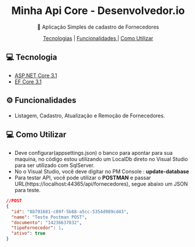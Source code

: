 <h1 align="center">
  Minha Api Core - Desenvolvedor.io
</h1>
<p align="center">
  🚀 Aplicação Simples de cadastro de Fornecedores
</p>

<p align="center">
  <a href='#tecnologies'>Tecnologias</a> |
  <a href='#funcionalidades'>Funcionalidades </a> |
  <a href='#funcionalidades'>Como Utilizar </a> 
</p>  

## <p id='tecnologies'>💻 Tecnologia </p>

- <a href="https://docs.microsoft.com/pt-br/dotnet/core/dotnet-five">ASP.NET Core 3.1</a>
- <a href="https://docs.microsoft.com/pt-br/ef/core/">EF Core 3.1</a>


## <p id='funcionalidades'>⚙ Funcionalidades</p>

- Listagem, Cadastro, Atualização e Remoção de Fornecedores.

## <p id='utilizar'>💻 Como Utilizar </p>
  - Deve configurar(appsettings.json) o banco para apontar para sua maquina, no código estou utilizando um LocalDb direto no Visual Studio para ser utilizado com SqlServer.
  - No o Visual Studio, você deve digitar no PM Console : <strong> update-database </strong>
  - Para testar API, você pode utilizar o <strong>POSTMAN</strong> e passar URL(https://localhost:44365/api/fornecedores), segue abaixo um JSON para teste.
  ```JSON
  //POST 
  {
    "id": "8b791681-c89f-5b88-a5cc-5354d989cd43",
    "name": "Teste Postman POST",
    "documento": "14236637832",
    "tipoFornecedor": 1,
    "ativo": true
}
  ```
